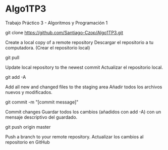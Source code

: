 # Algo1TP3
Trabajo Práctico 3 - Algoritmos y Programación 1

git clone https://github.com/Santiago-Czop/Algo1TP3.git

Create a local copy of a remote repository
Descargar el repositorio a tu computadora. (Crear el repositorio local)

git pull

Update local repository to the newest commit
Actualizar el repositorio local.

git add -A

Add all new and changed files to the staging area
Añadir todos los archivos nuevos y modificados.

git commit -m "[commit message]"

Commit changes
Guardar todos los cambios (añadidos con add -A) con un mensaje descriptivo del guardado.

git push origin master

Push a branch to your remote repository.
Actualizar los cambios al repositorio en GitHub
